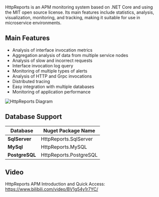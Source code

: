 HttpReports is an APM monitoring system based on .NET Core and using the MIT open source license. Its main features include statistics, analysis, visualization, monitoring, and tracking, making it suitable for use in microservice environments.

## Main Features

- Analysis of interface invocation metrics
- Aggregation analysis of data from multiple service nodes
- Analysis of slow and incorrect requests
- Interface invocation log query
- Monitoring of multiple types of alerts
- Analysis of HTTP and Grpc invocations
- Distributed tracing
- Easy integration with multiple databases
- Monitoring of application performance

![HttpReports Diagram](/content/projects/httpreports/assets/diagram.jpg)

## Database Support

| Database        | Nuget Package Name        |
| -------------- | ---------------------- |
| **SqlServer**  | HttpReports.SqlServer  |
| **MySql**      | HttpReports.MySQL      |
| **PostgreSQL** | HttpReports.PostgreSQL |

##  Video

HttpReports APM Introduction and Quick Access: https://www.bilibili.com/video/BV1g54y1r7YC/


